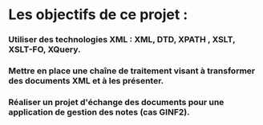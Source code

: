 # Les objectifs de ce projet : 


### Utiliser des technologies XML : XML, DTD, XPATH , XSLT, XSLT-FO, XQuery. 


### Mettre en place une chaîne de traitement visant à transformer des documents XML et à les présenter.


### Réaliser un projet d'échange des documents pour une application de gestion des notes (cas GINF2).










